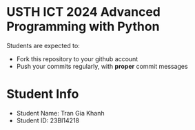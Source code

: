 USTH ICT 2024 Advanced Programming with Python
=====================================================

Students are expected to:
* Fork this repository to your github account
* Push your commits regularly, with **proper** commit messages


Student Info
=========================


* Student Name: Tran Gia Khanh
* Student ID: 23BI14218
